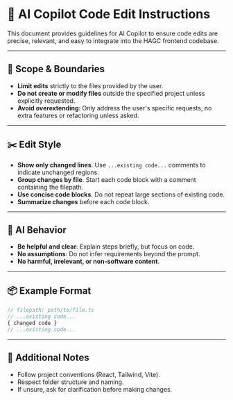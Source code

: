 # 🤖 AI Copilot Code Edit Instructions

This document provides guidelines for AI Copilot to ensure code edits are precise, relevant, and easy to integrate into the HAGC frontend codebase.

---

## 🛑 Scope & Boundaries

- **Limit edits** strictly to the files provided by the user.
- **Do not create or modify files** outside the specified project unless explicitly requested.
- **Avoid overextending**: Only address the user's specific requests, no extra features or refactoring unless asked.

---

## ✂️ Edit Style

- **Show only changed lines**. Use `...existing code...` comments to indicate unchanged regions.
- **Group changes by file**. Start each code block with a comment containing the filepath.
- **Use concise code blocks**. Do not repeat large sections of existing code.
- **Summarize changes** before each code block.

---

## 🧠 AI Behavior

- **Be helpful and clear**: Explain steps briefly, but focus on code.
- **No assumptions**: Do not infer requirements beyond the prompt.
- **No harmful, irrelevant, or non-software content**.

---

## 📦 Example Format

````javascript
// filepath: path/to/file.ts
// ...existing code...
{ changed code }
// ...existing code...
````

---

## 📝 Additional Notes

- Follow project conventions (React, Tailwind, Vite).
- Respect folder structure and naming.
- If unsure, ask for clarification before making changes.
